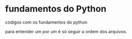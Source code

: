 # fundamentos do Python
códigos com os fundamentos do python

para entender um por um é só seguir a ordem dos arquivos.
